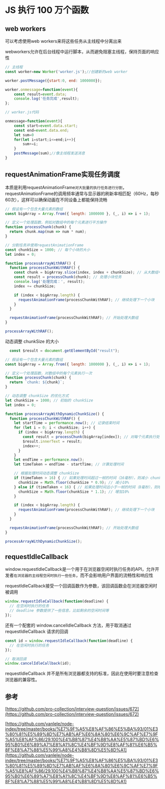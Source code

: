 # JS 执行 100 万个函数

## web workers

可以考虑使用web workers来将这些任务从主线程中分离出来

webworkers允许在后台线程中运行脚本，从而避免阻塞主线程，保持页面的响应性

```js
// 主线程
const worker=new Worker('worker.js');//创建新的web worker

worker.postMessage({start:0, end: 1000000});

worker.onmessage=function(event){
    const result=event.data;
    console.log('任务完成',result);
};

// worker.js代码

onmessage=function(event){
    const start=event.data.start;
    const end=event.data.end;
    let sum=0
    for(let i=start;i<=end;i++){
        sum+=i;
    }
    postMessage(sum);//像主线程发送消息
}
```

## requestAnimationFrame实现任务调度

本质是利用requestAnimationFrame`对大批量的执行任务进行分割`，requestAnimationFrame的调用频率通常与显示器的刷新率相匹配（60Hz，每秒60次），这样可以确保动画在不同设备上都能保持流畅

```js
// 假设有一个包含大量元素的数组
const bigArray = Array.from({ length: 1000000 }, (_, i) => i + 1);

// 定义一个处理函数，例如对数组中的每个元素进行平方操作
function processChunk(chunk) {
  return chunk.map(num => num * num);
}

// 分割任务并使用requestAnimationFrame
const chunkSize = 1000; // 每个小块的大小
let index = 0;

function processArrayWithRAF() {
  function processChunkWithRAF() {
    const chunk = bigArray.slice(index, index + chunkSize); // 从大数组中取出一个小块
    const result = processChunk(chunk); // 处理小块任务
    console.log('处理完成：', result);
    index += chunkSize;

    if (index < bigArray.length) {
      requestAnimationFrame(processChunkWithRAF); // 继续处理下一个小块
    }
  }

  requestAnimationFrame(processChunkWithRAF); // 开始处理大数组
}

processArrayWithRAF();
```

动态调整 chunkSize 的大小

```js
  const $result = document.getElementById("result");

// 假设有一个包含大量元素的数组
const bigArray = Array.from({ length: 1000000 }, (_, i) => i + 1);

// 定义一个处理函数，对数组中的每个元素执行一次
function processChunk(chunk) {
  return `chunk: ${chunk}`;
}

// 动态调整 chunkSize 的优化方式
let chunkSize = 1000; // 初始的 chunkSize
let index = 0;

function processArrayWithDynamicChunkSize() {
  function processChunkWithRAF() {
    let startTime = performance.now(); // 记录结束时间
    for (let i = 0; i < chunkSize; i++) {
      if (index < bigArray.length) {
        const result = processChunk(bigArray[index]); // 对每个元素执行处理函数
        $result.innerText = result;
        index++;
      }
    }
    let endTime = performance.now();
    let timeTaken = endTime - startTime; // 计算处理时间

    // 根据处理时间动态调整 chunkSize
    if (timeTaken > 16) { // 如果处理时间超过一帧的时间（16毫秒），则减小 chunkSize
      chunkSize = Math.floor(chunkSize * 0.9); // 减小10%
    } else if (timeTaken < 16) { // 如果处理时间远小于一帧的时间（8毫秒），则增加 chunkSize
      chunkSize = Math.floor(chunkSize * 1.1); // 增加10%
    }

    if (index < bigArray.length) {
      requestAnimationFrame(processChunkWithRAF); // 继续处理下一个小块
    }
  }

  requestAnimationFrame(processChunkWithRAF); // 开始处理大数组
}

processArrayWithDynamicChunkSize();
```

## requestIdleCallback

window.requestIdleCallback是一个用于在浏览器空闲时执行任务的API，允许开发者`在浏览器的主线程空闲时执行一些任务`，而不会影响用户界面的流畅性和响应性

requestIdleCallback接受一个回调函数作为参数，该回调函数会在浏览器空闲时被调用

```js
window.requestIdleCallback(function(deadline) {
  // 在空闲时执行的任务
  // deadline 参数提供了一些信息，比如剩余的空闲时间等
});
```

还有一个配套的 window.cancelIdleCallback 方法，用于取消通过 requestIdleCallback 请求的回调

```js
const id = window.requestIdleCallback(function(deadline) {
  // 在空闲时执行的任务
});

// 取消回调
window.cancelIdleCallback(id);
```

requestIdleCallback 并不是所有浏览器都支持的标准，因此在使用时要注意检查浏览器的兼容性。

## 参考

[https://github.com/pro-collection/interview-question/issues/672](https://github.com/pro-collection/interview-question/issues/672)

[https://github.com/yanlele/node-index/tree/master/books/%E7%9F%A5%E8%AF%86%E5%BA%93/01%E3%80%81%E5%89%8D%E7%AB%AF%E6%8A%80%E6%9C%AF%E7%9F%A5%E8%AF%86/29.100%E4%B8%87%E4%B8%AA%E5%87%BD%E6%95%B0%E6%89%A7%E8%A1%8C%E4%BF%9D%E8%AF%81%E6%B5%8F%E8%A7%88%E5%99%A8%E4%B8%8D%E5%8D%A1](https://github.com/yanlele/node-index/tree/master/books/%E7%9F%A5%E8%AF%86%E5%BA%93/01%E3%80%81%E5%89%8D%E7%AB%AF%E6%8A%80%E6%9C%AF%E7%9F%A5%E8%AF%86/29.100%E4%B8%87%E4%B8%AA%E5%87%BD%E6%95%B0%E6%89%A7%E8%A1%8C%E4%BF%9D%E8%AF%81%E6%B5%8F%E8%A7%88%E5%99%A8%E4%B8%8D%E5%8D%A1)